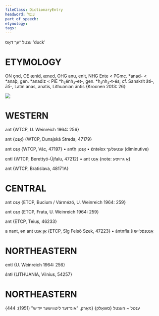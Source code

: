 ```yaml
---
fileClass: DictionaryEntry
headword: ענטל
part_of_speech: 
etymology: 
tags: 
---
```

ענטל
־עך
דאָס
'duck'

ETYMOLOGY
===========
ON ǫnd, OE ænid, æned, OHG anu, enit, NHG Ente < PGmc. *anad- < *anaþ, gen. *anadiz < PIE *h₂énh₂-et-, gen. *h₂nh₂-t-és; cf. Sanskrit ãtí-, ātī́-, Latin anas, anatis, Lithuanian ántis
{Kroonen 2013: 26}

![](https://ia802902.us.archive.org/9/items/Yiddish-Dialect-Maps/map%20-%20FoY3-88%20-%20katshke%20entl.jpg)

WESTERN
========

ant {WTCP, U. Weinreich 1964: 256}

ant {אַנט} {WTCP, Dunajská Streda, 47179}

ant אַנט {WTCP, Vác, 47197}
	•	ant͡n̩ אַנטן
	•	ɛ́ntəlox ענטעלעך (diminutive)

ɛntl {WTCP, Berettyó-Újfalu, 47212}
	•	ant אַנט {note: אַ גרויסע}

ant {WTCP, Bratislava, 48171A} 

CENTRAL
========

ant אַנט {ETCP, Bucium / Vármézö, U. Weinreich 1964: 259}

ant אַנט {ETCP, Frata, U. Weinreich 1964: 259}

ant {ETCP, Teiuș, 46233}

a nant, ən ant אַן אַנט {ETCP, Sîg Felső Szek, 47223}
	•	ántnflaːš אַנטנפֿלייש

NORTHEASTERN
==============

entl {U. Weinreich 1964: 256}

ɛ́ntɫ {LITHUANIA, Vilnius, 54257}

NORTHEASTERN
==============

ענטל ~ הענטל {סוּוואַלק}
{מאַרק, "אונדזער ליטווישער ייִדיש" (1951): 444}

